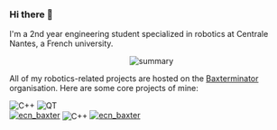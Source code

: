 ### Hi there 👋

I'm a 2nd year engineering student specialized in robotics at Centrale Nantes, a French university.
<p align="center">
<picture>
  <source media="(prefers-color-scheme: dark)" srcset="https://github-profile-summary-cards.vercel.app/api/cards/profile-details?username=meltwin&theme=nord_dark">
  <source media="(prefers-color-scheme: light)" srcset="https://github-profile-summary-cards.vercel.app/api/cards/profile-details?username=meltwin">
  <img alt="summary" src="https://github-profile-summary-cards.vercel.app/api/cards/profile-details?username=meltwin">
</picture>
</p>

All of my robotics-related projects are hosted on the [Baxterminator](https://github.com/Baxterminator) organisation. Here are some core projects of mine:

<div class="col">
                  <img src="https://img.shields.io/badge/C%2B%2B-00599C?style=for-the-badge&amp;logo=c%2B%2B&amp;logoColor=white" alt="C++"/>
                  <img src="https://img.shields.io/badge/Qt-41CD52?style=for-the-badge&amp;logo=qt&amp;logoColor=white" alt="QT"/>
              </div>
<a href="https://github.com/Baxterminator/ecn_baxter"><img src="https://svg.bookmark.style/api?url=https://github.com/Baxterminator/ecn_baxter&amp;style=horizontal" alt="ecn_baxter"/></a>

<img src="https://img.shields.io/badge/Python-2E6C9D?style=for-the-badge&logo=python&logoColor=yellow" alt="C++" style="vertical-align: middle;"/>
<a href="https://github.com/Baxterminator/robot_analysis"><img src="https://svg.bookmark.style/api?url=https://github.com/Baxterminator/robot_analysis&amp;style=horizontal" alt="ecn_baxter"/></a>
